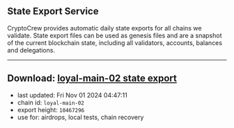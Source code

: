 ## State Export Service
CryptoCrew provides automatic daily state exports for all chains we validate. State export files can be used as genesis files and are a snapshot of the current blockchain state, including all validators, accounts, balances and delegations.

---
**Download: [loyal-main-02 state export](https://dl-eu2.ccvalidators.com/SERVICE/loyal/loyal-main-02_export_10467296.json)**
---

- last updated: Fri Nov 01 2024 04:47:11
- chain id: `loyal-main-02`
- export height: `10467296`
- use for: airdrops, local tests, chain recovery
